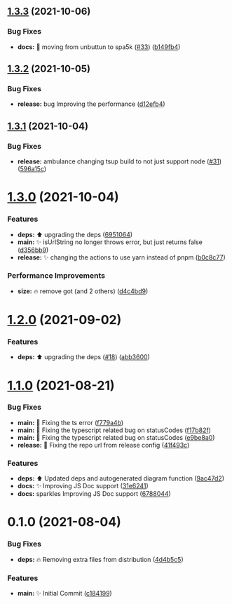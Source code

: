 ## [1.3.3](https://github.com/spa5k/is-url-online/compare/v1.3.2...v1.3.3) (2021-10-06)


### Bug Fixes

* **docs:** 🐛 moving from unbuttun to spa5k ([#33](https://github.com/spa5k/is-url-online/issues/33)) ([b149fb4](https://github.com/spa5k/is-url-online/commit/b149fb431b9b17eaf0c18add3f9de24a797f1b18))

## [1.3.2](https://github.com/spa5k/is-url-online/compare/v1.3.1...v1.3.2) (2021-10-05)


### Bug Fixes

* **release:** bug Improving the performance ([d12efb4](https://github.com/spa5k/is-url-online/commit/d12efb480d85a317f2595f32d4a1c1d67164632d))

## [1.3.1](https://github.com/spa5k/is-url-online/compare/v1.3.0...v1.3.1) (2021-10-04)


### Bug Fixes

* **release:** ambulance changing tsup build to not just support node ([#31](https://github.com/spa5k/is-url-online/issues/31)) ([596a15c](https://github.com/spa5k/is-url-online/commit/596a15c3800050dff19951fe576d5706a30b4f22))

# [1.3.0](https://github.com/spa5k/is-url-online/compare/v1.2.0...v1.3.0) (2021-10-04)

### Features

- **deps:** ⬆️ upgrading the deps ([6951064](https://github.com/spa5k/is-url-online/commit/6951064db8f94179d9dbe13f07fcfcb8d81d263d))
- **main:** ✨ isUrlString no longer throws error, but just returns false ([d356bb9](https://github.com/spa5k/is-url-online/commit/d356bb981686c579699711d939728fe9f9b2c0ad))
- **release:** ✨ changing the actions to use yarn instead of pnpm ([b0c8c77](https://github.com/spa5k/is-url-online/commit/b0c8c77d72005046f7f98a25c9e781aea950fc83))

### Performance Improvements

- **size:** 🔥 remove got (and 2 others) ([d4c4bd9](https://github.com/spa5k/is-url-online/commit/d4c4bd98ea60c655947b5e84db0aa9d7ce3896f5))

# [1.2.0](https://github.com/spa5k/is-url-online/compare/v1.1.0...v1.2.0) (2021-09-02)

### Features

- **deps:** ⬆️ upgrading the deps ([#18](https://github.com/spa5k/is-url-online/issues/18)) ([abb3600](https://github.com/spa5k/is-url-online/commit/abb360001e787145c53767c96ffe009ffd063a98))

# [1.1.0](https://github.com/spa5k/is-url-online/compare/v1.0.3...v1.1.0) (2021-08-21)

### Bug Fixes

- **main:** 🐛 Fixing the ts error ([f779a4b](https://github.com/spa5k/is-url-online/commit/f779a4b0914136c00827ac8847f4edda34feddbf))
- **main:** 🐛 Fixing the typescript related bug on statusCodes ([f17b82f](https://github.com/spa5k/is-url-online/commit/f17b82f5bc3933d3437d7f28b0e2b487c6fd8daf))
- **main:** 🐛 Fixing the typescript related bug on statusCodes ([e9be8a0](https://github.com/spa5k/is-url-online/commit/e9be8a09c170af26ca3b1619b1608cc42d9b9420))
- **release:** 🐛 Fixing the repo url from release config ([41f493c](https://github.com/spa5k/is-url-online/commit/41f493c14123bebf33e354613c002663137cda04))

### Features

- **deps:** ⬆️ Updated deps and autogenerated diagram function ([9ac47d2](https://github.com/spa5k/is-url-online/commit/9ac47d2b65c922df26f0aa1b18d9cd5260dc41cf))
- **docs:** ✨ Improving JS Doc support ([31e6241](https://github.com/spa5k/is-url-online/commit/31e62414104fa2f83de1ab359218439b9cf6b869))
- **docs:** sparkles Improving JS Doc support ([6788044](https://github.com/spa5k/is-url-online/commit/6788044eef9b6a29b4d565a021c335dce9db7d16))

# 0.1.0 (2021-08-04)

### Bug Fixes

- **deps:** 🔥 Removing extra files from distribution ([4d4b5c5](https://github.com/spa5k/chinese-numbers-to-arabic/commit/4d4b5c5de072e80dab46718999da9caad234888b))

### Features

- **main:** ✨ Initial Commit ([c184199](https://github.com/spa5k/chinese-numbers-to-arabic/commit/c184199dfe2b442d0081dd95cf60f2e03baf1137))

